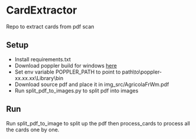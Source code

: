 # CardExtractor
Repo to extract cards from pdf scan

## Setup
 - Install requirements.txt
 - Download poppler build for windows [here](https://github.com/oschwartz10612/poppler-windows/releases/)
 - Set env variable POPPLER_PATH to point to path\to\poppler-xx.xx.xx\Library\bin
 - Download source pdf and place it in img_src/AgricolaFrWm.pdf
 - Run split_pdf_to_images.py to split pdf into images

 ## Run
 Run split_pdf_to_image to split up the pdf then process_cards to process all the cards one by one.